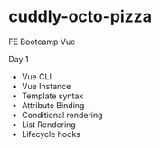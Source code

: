 # cuddly-octo-pizza
FE Bootcamp Vue

Day 1
 - Vue CLI
 - Vue Instance
 - Template syntax
 - Attribute Binding
 - Conditional rendering
 - List Rendering
 - Lifecycle hooks
